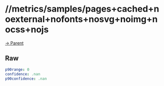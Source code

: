 
# //metrics/samples/pages+cached+noexternal+nofonts+nosvg+noimg+nocss+nojs

[→ Parent](../..)


## Raw


```yaml
p90range: 0
confidence: .nan
p90confidence: .nan

```

